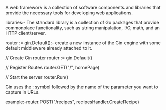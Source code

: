 A web framework is a collection of software components and libraries that provide the necessary tools for developing web applications.

libraries:- The standard library is a collection of Go packages that provide commonplace functionality, such as string manipulation, I/O, math, and an HTTP client/server.

router := gin.Default():- create a new instance of the Gin engine with some default middleware already attached to it. 

// Create Gin router
    router := gin.Default()

// Register Routes
    router.GET("/", homePage)

// Start the server
    router.Run()

Gin uses the : symbol followed by the name of the parameter you want to capture in URLs.

example:-router.POST("/recipes", recipesHandler.CreateRecipe)